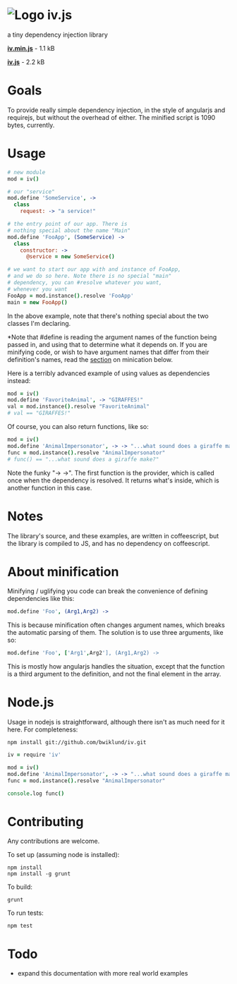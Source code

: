 ![Logo](https://raw.github.com/bwiklund/iv/master/docs/logo.png)
iv.js
===
a tiny dependency injection library

__[iv.min.js](https://raw.github.com/bwiklund/iv/master/dist/iv.min.js)__ - 1.1 kB

__[iv.js](https://raw.github.com/bwiklund/iv/master/dist/iv.js)__ - 2.2 kB

Goals
===
To provide really simple dependency injection, in the style of angularjs and requirejs, but without the overhead of either. The minified script is 1090 bytes, currently.

Usage
===
```coffeescript
# new module
mod = iv()

# our "service"
mod.define 'SomeService', -> 
  class
    request: -> "a service!"

# the entry point of our app. There is 
# nothing special about the name "Main"
mod.define 'FooApp', (SomeService) -> 
  class
    constructor: ->
      @service = new SomeService()

# we want to start our app with and instance of FooApp,
# and we do so here. Note there is no special "main" 
# dependency, you can #resolve whatever you want,
# whenever you want
FooApp = mod.instance().resolve 'FooApp'
main = new FooApp()
```

In the above example, note that there's nothing special about the two classes I'm declaring.

*Note that #define is reading the argument names of the function being passed in, and using that to determine what it depends on. If you are minifying code, or wish to have argument names that differ from their definition's names, read the [section](#about-minification) on minication below.

Here is a terribly advanced example of using values as dependencies instead:

```coffeescript
mod = iv()
mod.define 'FavoriteAnimal', -> "GIRAFFES!"
val = mod.instance().resolve "FavoriteAnimal"
# val == "GIRAFFES!"
```

Of course, you can also return functions, like so:

```coffeescript
mod = iv()
mod.define 'AnimalImpersonator', -> -> "...what sound does a giraffe make?"
func = mod.instance().resolve "AnimalImpersonator"
# func() == "...what sound does a giraffe make?"
```

Note the funky "-> ->". The first function is the provider, which is called once when the dependency is resolved. It returns what's inside, which is another function in this case.

Notes
===
The library's source, and these examples, are written in coffeescript, but the library is compiled to JS, and has no dependency on coffeescript.

About minification
===
Minifying / uglifying you code can break the convenience of defining dependencies like this:
```coffeescript
mod.define 'Foo', (Arg1,Arg2) ->
```

This is because minification often changes argument names, which breaks the automatic parsing of them. The solution is to use three arguments, like so:
```coffeescript
mod.define 'Foo', ['Arg1',Arg2'], (Arg1,Arg2) ->
```

This is mostly how angularjs handles the situation, except that the function is a third argument to the definition, and not the final element in the array.

Node.js
===

Usage in nodejs is straightforward, although there isn't as much need for it here. For completeness:

```
npm install git://github.com/bwiklund/iv.git
```

```coffeescript
iv = require 'iv'

mod = iv()
mod.define 'AnimalImpersonator', -> -> "...what sound does a giraffe make?"
func = mod.instance().resolve "AnimalImpersonator"

console.log func()
```

Contributing
===
Any contributions are welcome.

To set up (assuming node is installed):
```
npm install
npm install -g grunt
```

To build:
```
grunt
```

To run tests:
```
npm test
```

Todo
===
- expand this documentation with more real world examples
